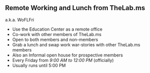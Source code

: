 ## Remote Working and Lunch from TheLab.ms

a.k.a. WoFLFri

* Use the Education Center as a remote office
* Co-work with other members of TheLab.ms
* Open to both members and non-members
* Grab a lunch and swap work war-stories with other TheLab.ms members
* Also an Informal open house for prospective members
* Every Friday from *9:00 AM to 12:00 PM* (officially)
* Usually runs until 5:00 PM

